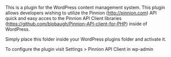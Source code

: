 This is a plugin for the WordPress content management system. This plugin allows developers wishing to utilize the Pinnion (http://pinnion.com) API quick and easy acces to the Pinnion API Client libraries (https://github.com/blobaugh/Pinnion-API-client-for-PHP) inside of WordPress.

Simply place this folder inside your WordPress plugins folder and activate it. 

To configure the plugin visit Settings > Pinnion API Client in wp-admin